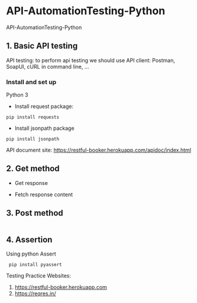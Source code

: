 # API-AutomationTesting-Python
API-AutomationTesting-Python


## 1. Basic API testing

API testing: to perform api testing we should use API client: Postman, SoapUI, cURL in command line, ...

### Install and set up

Python 3

- Install request package:

```pip install requests```

- Install jsonpath package

```pip install jsonpath```


API document site: https://restful-booker.herokuapp.com/apidoc/index.html

## 2. Get method

- Get response


- Fetch response content


## 3. Post method


```

```

## 4. Assertion

Using python Assert

``` pip install pyassert```

Testing Practice Websites:

1. https://restful-booker.herokuapp.com
2. https://reqres.in/
